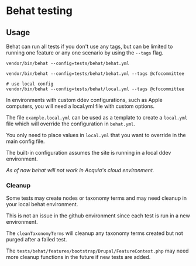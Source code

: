 # Behat testing

## Usage

Behat can run all tests if you don't use any tags, but can be limited to running one feature or any one scenario by using the ```--tags``` flag.

```
vendor/bin/behat --config=tests/behat/behat.yml

vendor/bin/behat --config=tests/behat/behat.yml --tags @cfocommittee

# use local config
vendor/bin/behat --config=tests/behat/local.yml --tags @cfocommittee
```

In environments with custom ddev configurations, such as Apple computers, you will need a local.yml file with custom options.

The file `example.local.yml` can be used as a template to create a `local.yml` file which will override the configuration in `behat.yml`.

You only need to place values in ```local.yml``` that you want to override in the main config file.


The built-in configuration assumes the site is running in a local ddev environment.

*As of now behat will not work in Acquia's cloud environment.*


### Cleanup

Some tests may create nodes or taxonomy terms and may need cleanup in your local behat environment.

This is not an issue in the github environment since each test is run in a new environment.


The `cleanTaxonomyTerms` will cleanup any taxonomy terms created but not purged after a failed test.

The `tests/behat/features/bootstrap/Drupal/FeatureContext.php` may need more cleanup functions in the future if new tests are added.

